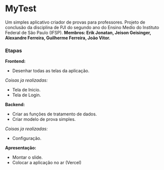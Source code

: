 # MyTest
Um simples aplicativo criador de provas para professores. Projeto de conclusão da disciplina de PJI do segundo ano do Ensino Medio do Instituto Federal de São Paulo (IFSP).
**Membros: Erik Jonatan, Jeison Geisinger, Alexandre Ferreira, Guilherme Ferreira, João Vitor.**

### Etapas
**Frontend:**
* Desenhar todas as telas da aplicação.

*Coisas ja realizadas:*
* Tela de Inicio.
* Tela de Login.

**Backend:**
* Criar as funções de tratamento de dados.
* Criar modelo de prova simples.

*Coisas ja realizadas:*
* Configuração.

**Apresentação:**
* Montar o slide.
* Colocar a aplicação no ar (Vercel)
